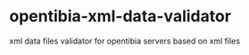 opentibia-xml-data-validator
============================

xml data files validator for opentibia servers based on xml files
